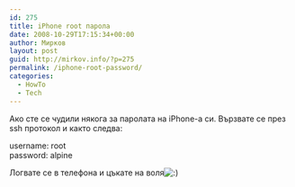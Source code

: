 ```yaml
---
id: 275
title: iPhone root парола
date: 2008-10-29T17:15:34+00:00
author: Мирков
layout: post
guid: http://mirkov.info/?p=275
permalink: /iphone-root-password/
categories:
  - HowTo
  - Tech
---
```

Ако сте се чудили някога за паролата на iPhone-а си. Вързвате се през ssh протокол и както следва:

username: root  
password: alpine

Логвате се в телефона и цъкате на воля<img src='http://mirkov.info/wp-includes/images/blank.gif' alt=':)' class='wp-smiley smiley-2' />